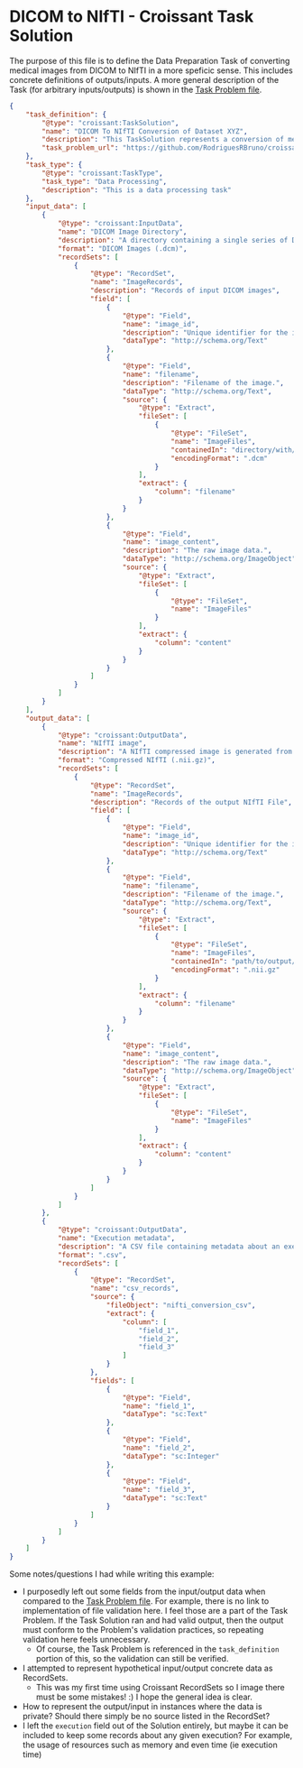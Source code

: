 # DICOM to NIfTI - Croissant Task Solution

The purpose of this file is to define the Data Preparation Task of converting medical images from DICOM to NIfTI in a more speficic sense. This includes concrete definitions of outputs/inputs. A more general description of the Task (for arbitrary inputs/outputs) is shown in the [Task Problem file](./dicom2nifti-taskproblem.md).
  
```json
{
    "task_definition": {
        "@type": "croissant:TaskSolution",
        "name": "DICOM To NIfTI Conversion of Dataset XYZ",
        "description": "This TaskSolution represents a conversion of medical images from the DICOM Format (.dcm) to NIfTI (.nii.gz).",
        "task_problem_url": "https://github.com/RodriguesRBruno/croissant-tasks-dicom-2-nifti/blob/main/dicom2nifti-taskproblem.md"
    },
    "task_type": {
        "@type": "croissant:TaskType",
        "task_type": "Data Processing",
        "description": "This is a data processing task"
    },
    "input_data": [
        {
            "@type": "croissant:InputData",
            "name": "DICOM Image Directory",
            "description": "A directory containing a single series of DICOM images.",
            "format": "DICOM Images (.dcm)",
            "recordSets": [
                {
                    "@type": "RecordSet",
                    "name": "ImageRecords",
                    "description": "Records of input DICOM images",
                    "field": [
                        {
                            "@type": "Field",
                            "name": "image_id",
                            "description": "Unique identifier for the image.",
                            "dataType": "http://schema.org/Text"
                        },
                        {
                            "@type": "Field",
                            "name": "filename",
                            "description": "Filename of the image.",
                            "dataType": "http://schema.org/Text",
                            "source": {
                                "@type": "Extract",
                                "fileSet": [
                                    {
                                        "@type": "FileSet",
                                        "name": "ImageFiles",
                                        "containedIn": "directory/with/input/dicom/images",
                                        "encodingFormat": ".dcm"
                                    }
                                ],
                                "extract": {
                                    "column": "filename"
                                }
                            }
                        },
                        {
                            "@type": "Field",
                            "name": "image_content",
                            "description": "The raw image data.",
                            "dataType": "http://schema.org/ImageObject",
                            "source": {
                                "@type": "Extract",
                                "fileSet": [
                                    {
                                        "@type": "FileSet",
                                        "name": "ImageFiles"
                                    }
                                ],
                                "extract": {
                                    "column": "content"
                                }
                            }
                        }
                    ]
                }
            ]
        }
    ],
    "output_data": [
        {
            "@type": "croissant:OutputData",
            "name": "NIfTI image",
            "description": "A NIfTI compressed image is generated from all the input DICOM images.",
            "format": "Compressed NIfTI (.nii.gz)",
            "recordSets": [
                {
                    "@type": "RecordSet",
                    "name": "ImageRecords",
                    "description": "Records of the output NIfTI File",
                    "field": [
                        {
                            "@type": "Field",
                            "name": "image_id",
                            "description": "Unique identifier for the image.",
                            "dataType": "http://schema.org/Text"
                        },
                        {
                            "@type": "Field",
                            "name": "filename",
                            "description": "Filename of the image.",
                            "dataType": "http://schema.org/Text",
                            "source": {
                                "@type": "Extract",
                                "fileSet": [
                                    {
                                        "@type": "FileSet",
                                        "name": "ImageFiles",
                                        "containedIn": "path/to/output/nifti/file",
                                        "encodingFormat": ".nii.gz"
                                    }
                                ],
                                "extract": {
                                    "column": "filename"
                                }
                            }
                        },
                        {
                            "@type": "Field",
                            "name": "image_content",
                            "description": "The raw image data.",
                            "dataType": "http://schema.org/ImageObject",
                            "source": {
                                "@type": "Extract",
                                "fileSet": [
                                    {
                                        "@type": "FileSet",
                                        "name": "ImageFiles"
                                    }
                                ],
                                "extract": {
                                    "column": "content"
                                }
                            }
                        }
                    ]
                }
            ]
        },
        {
            "@type": "croissant:OutputData",
            "name": "Execution metadata",
            "description": "A CSV file containing metadata about an execution",
            "format": ".csv",
            "recordSets": [
                {
                    "@type": "RecordSet",
                    "name": "csv_records",
                    "source": {
                        "fileObject": "nifti_conversion_csv",
                        "extract": {
                            "column": [
                                "field_1",
                                "field_2",
                                "field_3"
                            ]
                        }
                    },
                    "fields": [
                        {
                            "@type": "Field",
                            "name": "field_1",
                            "dataType": "sc:Text"
                        },
                        {
                            "@type": "Field",
                            "name": "field_2",
                            "dataType": "sc:Integer"
                        },
                        {
                            "@type": "Field",
                            "name": "field_3",
                            "dataType": "sc:Text"
                        }
                    ]
                }
            ]
        }
    ]
}
```

Some notes/questions I had while writing this example:
- I purposedly left out some fields from the input/output data when compared to the [Task Problem file](./dicom2nifti-taskproblem.md). For example, there is no link to implementation of file validation here. I feel those are a part of the Task Problem. If the Task Solution ran and had valid output, then the output must conform to the Problem's validation practices, so repeating validation here feels unnecessary.
  - Of course, the Task Problem is referenced in the `task_definition` portion of this, so the validation can still be verified.
- I attempted to represent hypothetical input/output concrete data as RecordSets.
  - This was my first time using Croissant RecordSets so I image there must be some mistakes! :) I hope the general idea is clear.
- How to represent the output/input in instances where the data is private? Should there simply be no source listed in the RecordSet?
- I left the `execution` field out of the Solution entirely, but maybe it can be included to keep some records about any given execution? For example, the usage of resources such as memory and even time (ie execution time)